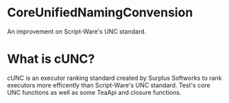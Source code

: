 # CoreUnifiedNamingConvension
An improvement on Script-Ware's UNC standard.

# What is cUNC?
cUNC is an executor ranking standard created by Surplus Softworks to rank executors more efficently than Script-Ware's UNC standard.
Test's core UNC functions as well as some TeaApi and closure functions.
